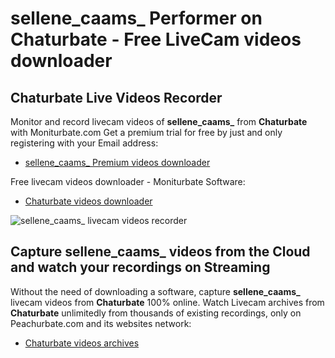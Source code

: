 # sellene_caams_ Performer on Chaturbate - Free LiveCam videos downloader

## Chaturbate Live Videos Recorder

Monitor and record livecam videos of **sellene_caams_** from **Chaturbate** with Moniturbate.com
Get a premium trial for free by just and only registering with your Email address:
* [sellene_caams_ Premium videos downloader](https://moniturbate.com/request-demo-licence-key.html)

Free livecam videos downloader - Moniturbate Software:
* [Chaturbate videos downloader](https://moniturbate.com/moniturbate-download-software.html)

![sellene_caams_ livecam videos recorder](https://peachurnet.com/templates/moniturbate-software.png)


## Capture sellene_caams_ videos from the Cloud and watch your recordings on Streaming

Without the need of downloading a software, capture **sellene_caams_** livecam videos from **Chaturbate** 100% online.
Watch Livecam archives from **Chaturbate** unlimitedly from thousands of existing recordings, only on Peachurbate.com and its websites network:
* [Chaturbate videos archives](https://peachurnet.com/)